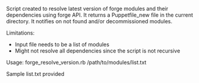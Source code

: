 Script created to resolve latest version of forge modules and their
dependencies using forge API.
It returns a Puppetfile_new file in the current directory.
It notifies on not found and/or decommissioned modules.

Limitations: 
- Input file needs to be a list of modules
- Might not resolve all dependencies since the script is not
recursive

Usage: forge_resolve_version.rb /path/to/modules/list.txt

Sample list.txt provided
